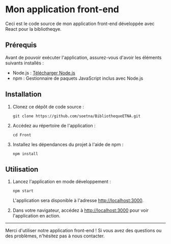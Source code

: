 
# Mon application front-end

Ceci est le code source de mon application front-end développée avec React pour la bibliotheqye.

## Prérequis

Avant de pouvoir exécuter l'application, assurez-vous d'avoir les éléments suivants installés :

- Node.js : [Télécharger Node.js](https://nodejs.org)
- npm : Gestionnaire de paquets JavaScript inclus avec Node.js

## Installation

1. Clonez ce dépôt de code source :

   ```
   git clone https://github.com/soetna/BibliothequeETNA.git
   ```

2. Accédez au répertoire de l'application :

   ```
   cd Front
   ```

3. Installez les dépendances du projet à l'aide de npm :

   ```
   npm install
   ```


## Utilisation

1. Lancez l'application en mode développement :

   ```
   npm start
   ```

   L'application sera disponible à l'adresse [http://localhost:3000](http://localhost:3000).

2. Dans votre navigateur, accédez à [http://localhost:3000](http://localhost:3000) pour voir l'application en action.


---

Merci d'utiliser notre application front-end ! Si vous avez des questions ou des problèmes, n'hésitez pas à nous contacter.
